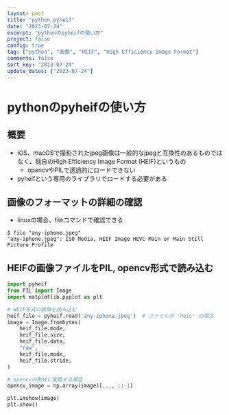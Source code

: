 ```yaml
---
layout: post
title: "python pyheif"
date: "2023-07-24"
excerpt: "pythonのpyheifの使い方"
project: false
config: true
tag: ["python", "画像", "HEIF", "High Efficiency Image Format"]
comments: false
sort_key: "2023-07-24"
update_dates: ["2023-07-24"]
---
```


# pythonのpyheifの使い方

## 概要
 - iOS、macOSで撮影されたjpeg画像は一般的なjpegと互換性のあるものではなく、独自のHigh Efficiency Image Format (HEIF)というもの
   - opencvやPILで透過的にロードできない
 - pyheifという専用のライブラリでロードする必要がある

## 画像のフォーマットの詳細の確認
 - linuxの場合、fileコマンドで確認できる

```console
$ file "any-iphone.jpeg"
"any-iphone.jpeg": ISO Media, HEIF Image HEVC Main or Main Still Picture Profile
```

## HEIFの画像ファイルをPIL, opencv形式で読み込む

```python
import pyheif
from PIL import Image
import matplotlib.pyplot as plt

# HEIF形式の画像を読み込む
heif_file = pyheif.read('any-iphone.jpeg')  # ファイルが 'heic' の場合
image = Image.frombytes(
    heif_file.mode, 
    heif_file.size, 
    heif_file.data,
    "raw",
    heif_file.mode,
    heif_file.stride,
)

# opencvの形式に変換する場合
opencv_image = np.array(image)[..., ::-1]

plt.imshow(image)
plt.show()
```
